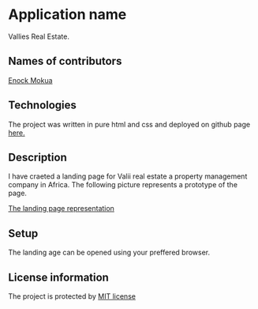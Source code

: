 # Application name

Vallies Real Estate.

## Names of contributors

[Enock Mokua](https://www.linkedin.com/in/enockmokua/)

## Technologies

The project was written in pure html and css and deployed on github page [here.](mokuaenock.github.io/real-estate/)

## Description

I have craeted a landing page for Valii real estate a property management company in Africa. The following picture represents a prototype of the page.

[The landing page representation](/resources/images/vallie's-landing-page.png)

## Setup

The landing age can be opened using your preffered browser.

## License information

The project is protected by [MIT license](https://github.com/git/git-scm.com/blob/main/MIT-LICENSE.txt)
